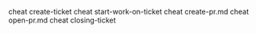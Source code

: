 cheat create-ticket
cheat start-work-on-ticket
cheat create-pr.md
cheat open-pr.md
cheat closing-ticket
